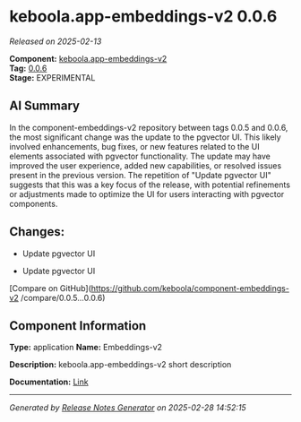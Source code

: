 #  keboola.app-embeddings-v2 0.0.6

_Released on 2025-02-13_

**Component:** [keboola.app-embeddings-v2](https://github.com/keboola/component-embeddings-v2)  
**Tag:** [0.0.6](https://github.com/keboola/component-embeddings-v2/releases/tag/0.0.6)  
**Stage:** EXPERIMENTAL


## AI Summary
In the component-embeddings-v2 repository between tags 0.0.5 and 0.0.6, the most significant change was the update to the pgvector UI. This likely involved enhancements, bug fixes, or new features related to the UI elements associated with pgvector functionality. The update may have improved the user experience, added new capabilities, or resolved issues present in the previous version. The repetition of "Update pgvector UI" suggests that this was a key focus of the release, with potential refinements or adjustments made to optimize the UI for users interacting with pgvector components.



## Changes:


- Update pgvector UI 




- Update pgvector UI 




[Compare on GitHub](https://github.com/keboola/component-embeddings-v2
/compare/0.0.5...0.0.6)



## Component Information
**Type:** application
**Name:** Embeddings-v2

**Description:** keboola.app-embeddings-v2 short description


**Documentation:** [Link](https://github.com/keboola/component-embeddings-v2/blob/master/README.md)



---
_Generated by [Release Notes Generator](https://github.com/keboola/release-notes-generator)
on 2025-02-28 14:52:15_